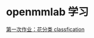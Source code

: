 # openmmlab 学习

[第一次作业：花分类 classfication](https://github.com/wangjinghuacom/openmmlab/tree/main/classification)
